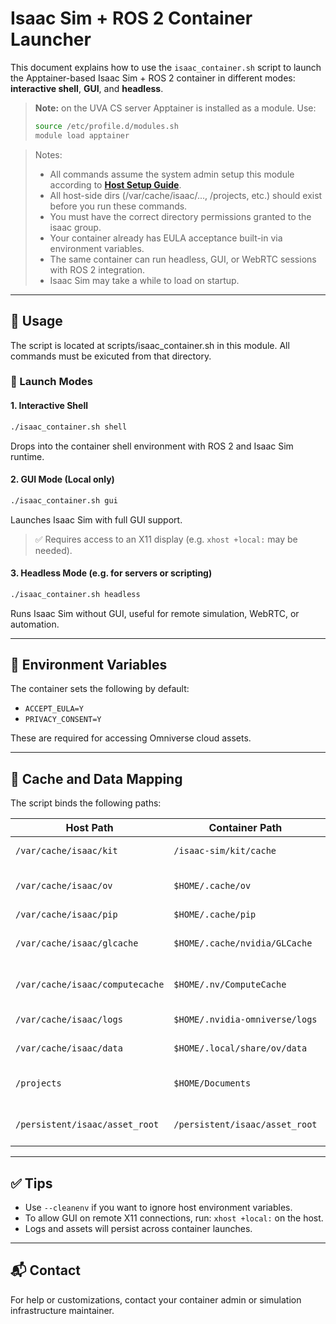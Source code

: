 # Isaac Sim + ROS 2 Container Launcher

This document explains how to use the `isaac_container.sh` script to launch the Apptainer-based Isaac Sim + ROS 2 container in different modes: **interactive shell**, **GUI**, and **headless**.

> **Note:** on the UVA CS server Apptainer is installed as a module. Use: 
> ```bash
> source /etc/profile.d/modules.sh
> module load apptainer
> ```

> Notes:
> - All commands assume the system admin setup this module according to **[Host Setup Guide](/docs/host_setup.md)**.
> - All host-side dirs (/var/cache/isaac/..., /projects, etc.) should exist before you run these commands.
> - You must have the correct directory permissions granted to the isaac group.
> - Your container already has EULA acceptance built-in via environment variables.
> - The same container can run headless, GUI, or WebRTC sessions with ROS 2 integration.
> - Isaac Sim may take a while to load on startup.


---

## 🚀 Usage

The script is located at scripts/isaac_container.sh in this module. All commands must be exicuted from that directory.

### 🔧 Launch Modes

#### 1. **Interactive Shell**

```bash
./isaac_container.sh shell
```

Drops into the container shell environment with ROS 2 and Isaac Sim runtime.

#### 2. **GUI Mode** (Local only)

```bash
./isaac_container.sh gui
```

Launches Isaac Sim with full GUI support.

> ✅ Requires access to an X11 display (e.g. `xhost +local:` may be needed).

#### 3. **Headless Mode** (e.g. for servers or scripting)

```bash
./isaac_container.sh headless
```

Runs Isaac Sim without GUI, useful for remote simulation, WebRTC, or automation.

---

## 🔄 Environment Variables

The container sets the following by default:

* `ACCEPT_EULA=Y`
* `PRIVACY_CONSENT=Y`

These are required for accessing Omniverse cloud assets.

---

## 📁 Cache and Data Mapping

The script binds the following paths:

| Host Path                       | Container Path                 | Purpose                     |
| ------------------------------- | ------------------------------ | --------------------------- |
| `/var/cache/isaac/kit`          | `/isaac-sim/kit/cache`         | Isaac Kit cache             |
| `/var/cache/isaac/ov`           | `$HOME/.cache/ov`              | Omniverse asset cache       |
| `/var/cache/isaac/pip`          | `$HOME/.cache/pip`             | pip cache                   |
| `/var/cache/isaac/glcache`      | `$HOME/.cache/nvidia/GLCache`  | GPU shader cache            |
| `/var/cache/isaac/computecache` | `$HOME/.nv/ComputeCache`       | GPU compute cache           |
| `/var/cache/isaac/logs`         | `$HOME/.nvidia-omniverse/logs` | Isaac Sim logs              |
| `/var/cache/isaac/data`         | `$HOME/.local/share/ov/data`   | Omniverse data              |
| `/projects`                     | `$HOME/Documents`              | User project directory      |
| `/persistent/isaac/asset_root`  | `/persistent/isaac/asset_root` | Local persistent asset root |

---

## ✅ Tips

* Use `--cleanenv` if you want to ignore host environment variables.
* To allow GUI on remote X11 connections, run: `xhost +local:` on the host.
* Logs and assets will persist across container launches.

---

## 📬 Contact

For help or customizations, contact your container admin or simulation infrastructure maintainer.
